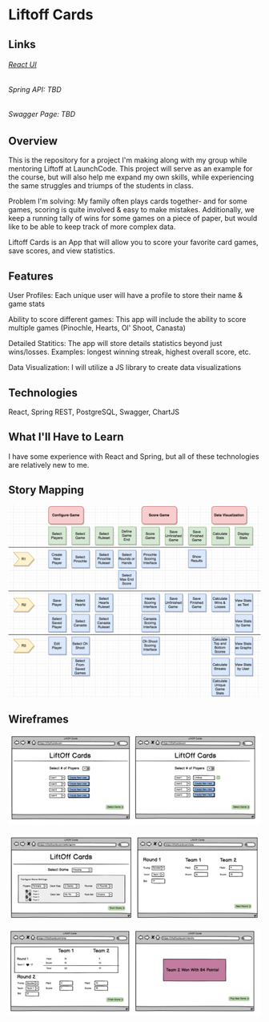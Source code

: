 # Liftoff Cards

## Links

###### [React UI](https://github.com/lindskelsey/liftoff-cards-ui)
###### Spring API: TBD
###### Swagger Page: TBD

## Overview

This is the repository for a project I'm making along with my group while mentoring Liftoff at LaunchCode. This project will serve as an example for the course, but will also help me expand my own skills, while experiencing the same struggles and triumps of the students in class.

Problem I'm solving: My family often plays cards together- and for some games, scoring is quite involved & easy to make mistakes. Additionally, we keep a running tally of wins for some games on a piece of paper, but would like to be able to keep track of more complex data.

Liftoff Cards is an App that will allow you to score your favorite card games, save scores, and view statistics.

## Features

User Profiles: Each unique user will have a profile to store their name & game stats

Ability to score different games: This app will include the ability to score multiple games (Pinochle, Hearts, Ol' Shoot, Canasta)

Detailed Statitics: The app will store details statistics beyond just wins/losses. Examples: longest winning streak, highest overall score, etc.

Data Visualization: I will utilize a JS library to create data visualizations

## Technologies

React, Spring REST, PostgreSQL, Swagger, ChartJS

## What I'll Have to Learn

I have some experience with React and Spring, but all of these technologies are relatively new to me.

## Story Mapping

![Story Map](/storymap/storymap.png)

## Wireframes

![Wireframe1](/wireframes/wireframe1.png)

![Wireframe2](/wireframes/wireframe2.png)

![Wireframe3](/wireframes/wireframe3.png)
